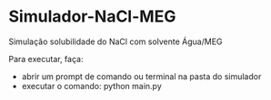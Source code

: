 # Simulador-NaCl-MEG
Simulação solubilidade do NaCl com solvente Água/MEG

Para executar, faça:
- abrir um prompt de comando ou terminal na pasta do simulador
- executar o comando: python main.py
